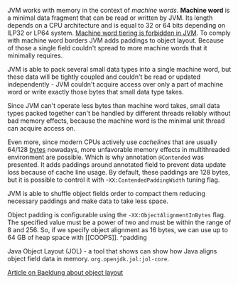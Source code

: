 JVM works with memory in the context of *machine words*. **Machine word** is a minimal data fragment that can be read or written by JVM. Its length depends on a CPU architecture and is equal to 32 or 64 bits depending on ILP32 or LP64 system. <u>Machine word tiering is forbidden in JVM</u>. To comply with machine word borders JVM adds paddings to object layout. Because of those a single field couldn't spread to more machine words that it minimally requires.

JVM is able to pack several small data types into a single machine word, but these data will be tightly coupled and couldn't be read or updated independently - JVM couldn't acquire access over only a part of machine word or write exactly those bytes that small data type takes.

Since JVM can't operate less bytes than machine word takes, small data types packed together can't be handled by different threads reliably without bad memory effects, because the machine word is the minimal unit thread can acquire access on.

Even more, since modern CPUs actively use *cachelines* that are usually 64/128 <u>bytes</u> nowadays, more unfavorable memory effects in multithreaded environment are possible. Which is why annotation `@Contended` was presented. It adds paddings around annotated field to prevent data update loss because of cache line usage. By default, these paddings are 128 bytes, but it is possible to control it with -`XX:ContendedPaddingWidth` tuning flag.

JVM is able to shuffle object fields order to compact them reducing necessary paddings and make data to take less space.

Object padding is configurable using the `-XX:ObjectAlignmentInBytes` flag. The specified value must be a power of two and must be within the range of 8 and 256. So, if we specify object alignment as 16 bytes, we can use up to 64 GB of heap space with [[COOPS]]. ^padding

Java Object Layout (JOL) - a tool that shows can show how Java aligns object field data in memory.
`org.openjdk.jol:jol-core`.

[Article on Baeldung about object layout](https://www.baeldung.com/java-memory-layout)

